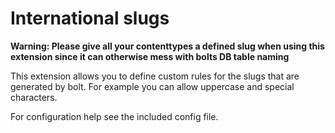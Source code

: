 International slugs
==================

**Warning: Please give all your contenttypes a defined slug when using this
extension since it can otherwise mess with bolts DB table naming**

This extension allows you to define custom rules for the slugs that are
generated by bolt. For example you can allow uppercase and special characters.

For configuration help see the included config file.
